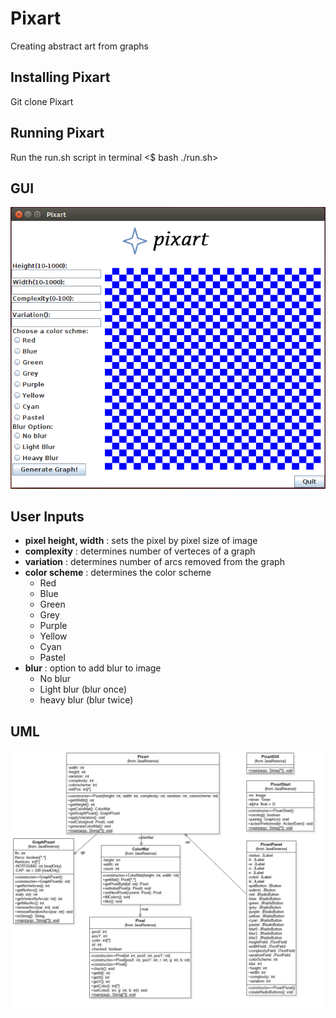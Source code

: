 # Pixart
Creating abstract art from graphs

## Installing Pixart
Git clone Pixart

## Running Pixart
Run the run.sh script in terminal 
<$ bash ./run.sh>

## GUI
![GUI](https://github.com/olinminions/Pixart/blob/master/images/gui.png "GUI")

## User Inputs
* **pixel height, width** : sets the pixel by pixel size of image
* **complexity** : determines number of verteces of a graph
* **variation** : determines number of arcs removed from the graph
* **color scheme** : determines the color scheme
	* Red
	* Blue
	* Green
	* Grey
	* Purple
	* Yellow
	* Cyan
	* Pastel
* **blur** : option to add blur to image
	* No blur
	* Light blur (blur once)
	* heavy blur (blur twice)

## UML
![UML](https://github.com/olinminions/Pixart/blob/master/images/UML.png "UML")
